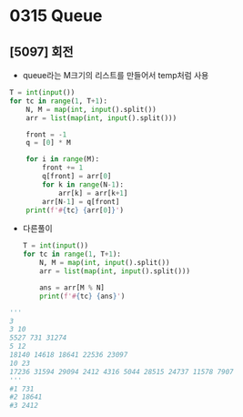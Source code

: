 # 0315 Queue

## [5097] 회전

- queue라는 M크기의 리스트를 만들어서 temp처럼 사용

```python
T = int(input())
for tc in range(1, T+1):
    N, M = map(int, input().split())
    arr = list(map(int, input().split()))

    front = -1
    q = [0] * M

    for i in range(M):
        front += 1
        q[front] = arr[0]
        for k in range(N-1):
            arr[k] = arr[k+1]
        arr[N-1] = q[front]
    print(f'#{tc} {arr[0]}')
```

- 다른풀이

  ```python
  T = int(input())
  for tc in range(1, T+1):
      N, M = map(int, input().split())
      arr = list(map(int, input().split()))
  
      ans = arr[M % N]
      print(f'#{tc} {ans}')
  ```

  

```python
'''
3
3 10
5527 731 31274 
5 12
18140 14618 18641 22536 23097 
10 23
17236 31594 29094 2412 4316 5044 28515 24737 11578 7907 
'''
#1 731
#2 18641
#3 2412
```

